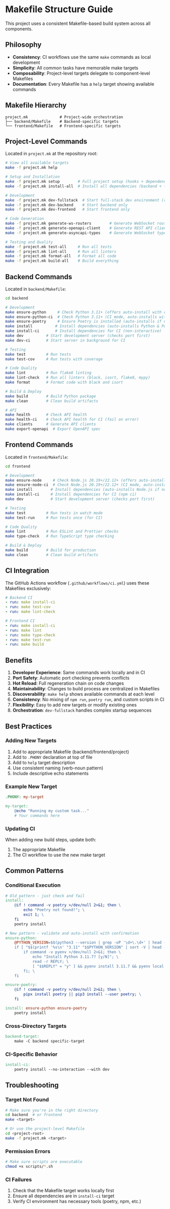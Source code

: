 # Makefile Structure Guide

This project uses a consistent Makefile-based build system across all components.

## Philosophy

- **Consistency**: CI workflows use the same `make` commands as local development
- **Simplicity**: All common tasks have memorable make targets
- **Composability**: Project-level targets delegate to component-level Makefiles
- **Documentation**: Every Makefile has a `help` target showing available commands

## Makefile Hierarchy

```
project.mk              # Project-wide orchestration
├── backend/Makefile    # Backend-specific targets
└── frontend/Makefile   # Frontend-specific targets
```

## Project-Level Commands

Located in `project.mk` at the repository root:

```bash
# View all available targets
make -f project.mk help

# Setup and Installation
make -f project.mk setup        # Full project setup (hooks + dependencies)
make -f project.mk install-all  # Install all dependencies (backend + frontend)

# Development
make -f project.mk dev-fullstack  # Start full-stack dev environment (recommended)
make -f project.mk dev-backend    # Start backend only
make -f project.mk dev-frontend   # Start frontend only

# Code Generation
make -f project.mk generate-ws-routers        # Generate WebSocket routers
make -f project.mk generate-openapi-client    # Generate REST API client
make -f project.mk generate-asyncapi-types    # Generate WebSocket types

# Testing and Quality
make -f project.mk test-all     # Run all tests
make -f project.mk lint-all     # Run all linters
make -f project.mk format-all   # Format all code
make -f project.mk build-all    # Build everything
```

## Backend Commands

Located in `backend/Makefile`:

```bash
cd backend

# Development
make ensure-python     # Check Python 3.11+ (offers auto-install with confirmation)
make ensure-python-ci  # Check Python 3.11+ (CI mode, auto-installs without prompts)
make ensure-poetry     # Ensure Poetry is installed (auto-installs if needed)
make install          # Install dependencies (auto-installs Python & Poetry if needed)
make install-ci       # Install dependencies for CI (non-interactive)
make dev          # Start development server (checks port first)
make dev-ci       # Start server in background for CI

# Testing
make test         # Run tests
make test-cov     # Run tests with coverage

# Code Quality
make lint         # Run flake8 linting
make lint-check   # Run all linters (black, isort, flake8, mypy)
make format       # Format code with black and isort

# Build & Deploy
make build        # Build Python package
make clean        # Clean build artifacts

# API
make health       # Check API health
make health-ci    # Check API health for CI (fail on error)
make clients      # Generate API clients
make export-openapi  # Export OpenAPI spec
```

## Frontend Commands

Located in `frontend/Makefile`:

```bash
cd frontend

# Development
make ensure-node     # Check Node.js 20.19+/22.12+ (offers auto-install with confirmation)
make ensure-node-ci  # Check Node.js 20.19+/22.12+ (CI mode, auto-installs without prompts)
make install        # Install dependencies (auto-installs Node.js if needed)
make install-ci     # Install dependencies for CI (npm ci)
make dev            # Start development server (checks port first)

# Testing
make test         # Run tests in watch mode
make test-run     # Run tests once (for CI)

# Code Quality
make lint         # Run ESLint and Prettier checks
make type-check   # Run TypeScript type checking

# Build & Deploy
make build        # Build for production
make clean        # Clean build artifacts
```

## CI Integration

The GitHub Actions workflow (`.github/workflows/ci.yml`) uses these Makefiles exclusively:

```yaml
# Backend CI
- run: make install-ci
- run: make test-cov
- run: make lint-check

# Frontend CI
- run: make install-ci
- run: make lint
- run: make type-check
- run: make test-run
- run: make build
```

## Benefits

1. **Developer Experience**: Same commands work locally and in CI
2. **Port Safety**: Automatic port checking prevents conflicts
3. **Hot Reload**: Full regeneration chain on code changes
4. **Maintainability**: Changes to build process are centralized in Makefiles
5. **Discoverability**: `make help` shows available commands at each level
6. **Consistency**: No mixing of `npm run`, `poetry run`, and custom scripts in CI
7. **Flexibility**: Easy to add new targets or modify existing ones
8. **Orchestration**: `dev-fullstack` handles complex startup sequences

## Best Practices

### Adding New Targets

1. Add to appropriate Makefile (backend/frontend/project)
2. Add to `.PHONY` declaration at top of file
3. Add to `help` target description
4. Use consistent naming (verb-noun pattern)
5. Include descriptive echo statements

### Example New Target

```makefile
.PHONY: my-target

my-target:
	@echo "Running my custom task..."
	# Your commands here
```

### Updating CI

When adding new build steps, update both:

1. The appropriate Makefile
2. The CI workflow to use the new make target

## Common Patterns

### Conditional Execution

```makefile
# Old pattern - just check and fail
install:
	@if ! command -v poetry >/dev/null 2>&1; then \
		echo "Poetry not found!"; \
		exit 1; \
	fi
	poetry install

# New pattern - validate and auto-install with confirmation
ensure-python:
	@PYTHON_VERSION=$$(python3 --version | grep -oP '\d+\.\d+' | head -1); \
	if [ "$$(printf '%s\n' "3.11" "$$PYTHON_VERSION" | sort -V | head -n1)" != "3.11" ]; then \
		if command -v pyenv >/dev/null 2>&1; then \
			echo "Install Python 3.11.7? [y/N]"; \
			read -r REPLY; \
			[ "$$REPLY" = "y" ] && pyenv install 3.11.7 && pyenv local 3.11.7; \
		fi; \
	fi

ensure-poetry:
	@if ! command -v poetry >/dev/null 2>&1; then \
		pipx install poetry || pip3 install --user poetry; \
	fi

install: ensure-python ensure-poetry
	poetry install
```

### Cross-Directory Targets

```makefile
backend-target:
	make -C backend specific-target
```

### CI-Specific Behavior

```makefile
install-ci:
	poetry install --no-interaction --with dev
```

## Troubleshooting

### Target Not Found

```bash
# Make sure you're in the right directory
cd backend  # or frontend
make <target>

# Or use the project-level Makefile
cd <project-root>
make -f project.mk <target>
```

### Permission Errors

```bash
# Make sure scripts are executable
chmod +x scripts/*.sh
```

### CI Failures

1. Check that the Makefile target works locally first
2. Ensure all dependencies are in `install-ci` target
3. Verify CI environment has necessary tools (poetry, npm, etc.)
